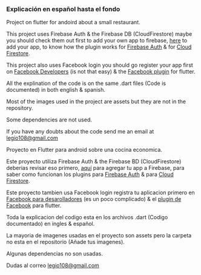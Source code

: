 
### Explicación en español hasta el fondo

Project on flutter for andoird about a small restaurant.

This project uses Firebase Auth & the Firebase DB (CloudFirestore) maybe you should check them out first to add your own app to firebase, [here](https://firebase.google.com) to add your app, to know how the plugin works for [Firebase Auth](https://pub.dev/packages/firebase_auth) & for [Cloud Firestore](https://pub.dev/packages/cloud_firestore).

This project also uses Facebook login you should go register your app first on [Facebook Developers](https://developers.facebook.com) (is not that easy) & the [Facebook plugin](https://pub.dev/packages/flutter_facebook_login) for flutter.

All the explination of the code is on the same .dart files (Code is documented) in both english & spanish.

Most of the images used in the project are assets but they are not in the repository.

Some dependencies are not used.

If you have any doubts about the code send me an email at legio108@gmail.com

Proyecto en Flutter para android sobre una cocina economica.

Este proyecto utiliza Firebase Auth & the Firebase BD (CloudFirestore) deberias revisar eso primero, [aquí](https://firebase.google.com) para agregar tu app a Firebase, para saber como funcionan los plugins para [Firebase Auth](https://pub.dev/packages/firebase_auth) & para [Cloud Firestore](https://pub.dev/packages/cloud_firestore).

Este proyecto tambien usa Facebook login registra tu aplicacion primero en [Facebook para desarolladores](https://developers.facebook.com) (es un poco complicado) & el [plugin de Facebook](https://pub.dev/packages/flutter_facebook_login) para flutter.

Toda la explicacion del codigo esta en los archivos .dart (Codigo documentado) en ingles & español.

La mayoria de imagenes usadas en el proyecto son assets pero la carpeta no esta en el repositorio (Añade tus imagenes).

Algunas dependencias no son usadas.

Dudas al correo legio108@gmail.com

